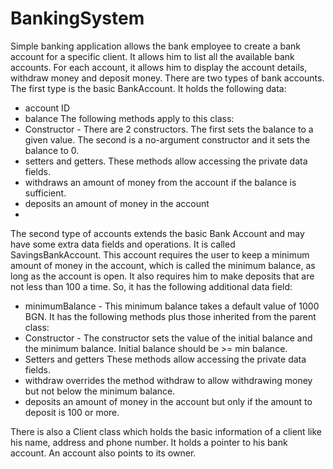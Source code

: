 # BankingSystem
Simple banking application allows the bank employee to create a bank account for a specific client.
It allows him to list all the available bank accounts. For each account, it allows him to display the account details, withdraw money and deposit money. 
There are two types of bank accounts. The first type is the basic BankAccount. It holds the following data:
* account ID
* balance
The following methods apply to this class:
* Constructor - There are 2 constructors.
The first sets the balance to a given value.
The second is a no-argument constructor and it sets the balance to 0.
* setters and getters. These methods allow accessing the private data fields.
* withdraws an amount of money from the account if the balance is sufficient.
* deposits an amount of money in the account
* 
The second type of accounts extends the basic Bank Account and may have some extra data fields and operations. It is called SavingsBankAccount. This account requires the user to keep a minimum amount of money in the account, which is called the minimum balance, as long as the account is open. It also requires him to make deposits that are not less than 100 a time. 
So, it has the following additional data field:
* minimumBalance - This minimum balance takes a default value of 1000 BGN. It has the following methods plus those inherited from the parent class:
* Constructor - The constructor sets the value of the initial balance and the minimum balance. Initial balance should be >= min balance.
* Setters and getters These methods allow accessing the private data fields.
* withdraw overrides the method withdraw to allow withdrawing money but not below the minimum balance.
* deposits an amount of money in the account but only if the amount to deposit is 100 or more.

There is also a Client class which holds the basic information of a client like his name, address and phone number. It holds a pointer to his bank account. An account also points to its owner.
